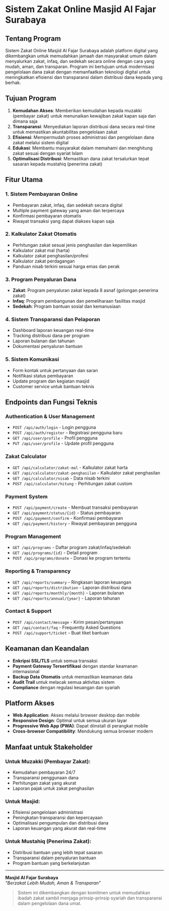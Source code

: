 # Sistem Zakat Online Masjid Al Fajar Surabaya

##  Tentang Program

Sistem Zakat Online Masjid Al Fajar Surabaya adalah platform digital yang dikembangkan untuk memudahkan jamaah dan masyarakat umum dalam menyalurkan zakat, infaq, dan sedekah secara online dengan cara yang mudah, aman, dan transparan. Program ini bertujuan untuk modernisasi pengelolaan dana zakat dengan memanfaatkan teknologi digital untuk meningkatkan efisiensi dan transparansi dalam distribusi dana kepada yang berhak.

##  Tujuan Program

1. **Kemudahan Akses**: Memberikan kemudahan kepada muzakki (pembayar zakat) untuk menunaikan kewajiban zakat kapan saja dan dimana saja
2. **Transparansi**: Menyediakan laporan distribusi dana secara real-time untuk memastikan akuntabilitas pengelolaan zakat
3. **Efisiensi**: Mempermudah proses administrasi dan pengelolaan dana zakat melalui sistem digital
4. **Edukasi**: Membantu masyarakat dalam memahami dan menghitung zakat sesuai dengan syariat Islam
5. **Optimalisasi Distribusi**: Memastikan dana zakat tersalurkan tepat sasaran kepada mustahiq (penerima zakat)

##  Fitur Utama

### 1. **Sistem Pembayaran Online**
- Pembayaran zakat, infaq, dan sedekah secara digital
- Multiple payment gateway yang aman dan terpercaya
- Konfirmasi pembayaran otomatis
- Riwayat transaksi yang dapat diakses kapan saja

### 2. **Kalkulator Zakat Otomatis**
- Perhitungan zakat sesuai jenis penghasilan dan kepemilikan
- Kalkulator zakat mal (harta)
- Kalkulator zakat penghasilan/profesi
- Kalkulator zakat perdagangan
- Panduan nisab terkini sesuai harga emas dan perak

### 3. **Program Penyaluran Dana**
- **Zakat**: Program penyaluran zakat kepada 8 asnaf (golongan penerima zakat)
- **Infaq**: Program pembangunan dan pemeliharaan fasilitas masjid
- **Sedekah**: Program bantuan sosial dan kemanusiaan

### 4. **Sistem Transparansi dan Pelaporan**
- Dashboard laporan keuangan real-time
- Tracking distribusi dana per program
- Laporan bulanan dan tahunan
- Dokumentasi penyaluran bantuan

### 5. **Sistem Komunikasi**
- Form kontak untuk pertanyaan dan saran
- Notifikasi status pembayaran
- Update program dan kegiatan masjid
- Customer service untuk bantuan teknis

##  Endpoints dan Fungsi Teknis

### Authentication & User Management
- `POST /api/auth/login` - Login pengguna
- `POST /api/auth/register` - Registrasi pengguna baru
- `GET /api/user/profile` - Profil pengguna
- `PUT /api/user/profile` - Update profil pengguna

### Zakat Calculator
- `GET /api/calculator/zakat-mal` - Kalkulator zakat harta
- `GET /api/calculator/zakat-penghasilan` - Kalkulator zakat penghasilan
- `GET /api/calculator/nisab` - Data nisab terkini
- `POST /api/calculator/hitung` - Perhitungan zakat custom

### Payment System
- `POST /api/payment/create` - Membuat transaksi pembayaran
- `GET /api/payment/status/{id}` - Status pembayaran
- `POST /api/payment/confirm` - Konfirmasi pembayaran
- `GET /api/payment/history` - Riwayat pembayaran pengguna

### Program Management
- `GET /api/programs` - Daftar program zakat/infaq/sedekah
- `GET /api/programs/{id}` - Detail program
- `POST /api/programs/donate` - Donasi ke program tertentu

### Reporting & Transparency
- `GET /api/reports/summary` - Ringkasan laporan keuangan
- `GET /api/reports/distribution` - Laporan distribusi dana
- `GET /api/reports/monthly/{month}` - Laporan bulanan
- `GET /api/reports/annual/{year}` - Laporan tahunan

### Contact & Support
- `POST /api/contact/message` - Kirim pesan/pertanyaan
- `GET /api/contact/faq` - Frequently Asked Questions
- `POST /api/support/ticket` - Buat tiket bantuan

##  Keamanan dan Keandalan

- **Enkripsi SSL/TLS** untuk semua transaksi
- **Payment Gateway Tersertifikasi** dengan standar keamanan internasional
- **Backup Data Otomatis** untuk memastikan keamanan data
- **Audit Trail** untuk melacak semua aktivitas sistem
- **Compliance** dengan regulasi keuangan dan syariah

##  Platform Akses

- **Web Application**: Akses melalui browser desktop dan mobile
- **Responsive Design**: Optimal untuk semua ukuran layar
- **Progressive Web App (PWA)**: Dapat diinstall di perangkat mobile
- **Cross-browser Compatibility**: Mendukung semua browser modern

##  Manfaat untuk Stakeholder

### Untuk Muzakki (Pembayar Zakat):
- Kemudahan pembayaran 24/7
- Transparansi penggunaan dana
- Perhitungan zakat yang akurat
- Laporan pajak untuk zakat penghasilan

### Untuk Masjid:
- Efisiensi pengelolaan administrasi
- Peningkatan transparansi dan kepercayaan
- Optimalisasi pengumpulan dan distribusi dana
- Laporan keuangan yang akurat dan real-time

### Untuk Mustahiq (Penerima Zakat):
- Distribusi bantuan yang lebih tepat sasaran
- Transparansi dalam penyaluran bantuan
- Program bantuan yang berkelanjutan

---

**Masjid Al Fajar Surabaya**  
*"Berzakat Lebih Mudah, Aman & Transparan"*

> Sistem ini dikembangkan dengan komitmen untuk memudahkan ibadah zakat sambil menjaga prinsip-prinsip syariah dan transparansi dalam pengelolaan dana umat.
